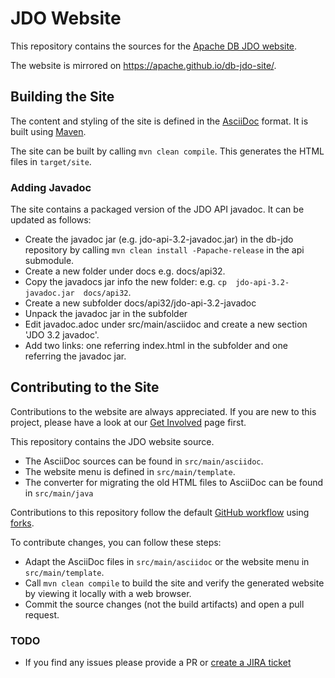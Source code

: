 # JDO Website

This repository contains the sources for the [Apache DB JDO website](https://db.apache.org/jdo/).

The website is mirrored on https://apache.github.io/db-jdo-site/.


## Building the Site

The content and styling of the site is defined in the [AsciiDoc](https://asciidoc.org/) format. It is built using [Maven](https://maven.apache.org/).

The site can be built by calling `mvn clean compile`. This generates the HTML files in `target/site`.

### Adding Javadoc

The site contains a packaged version of the JDO API javadoc. It can be updated as follows:

* Create the javadoc jar (e.g. jdo-api-3.2-javadoc.jar) in the db-jdo repository by calling `mvn clean install -Papache-release` in the api submodule.
* Create a new folder under docs e.g. docs/api32.
* Copy the javadocs jar info the new folder: e.g. `cp  jdo-api-3.2-javadoc.jar  docs/api32`.
* Create a new subfolder docs/api32/jdo-api-3.2-javadoc
* Unpack the javadoc jar in the subfolder
* Edit javadoc.adoc under src/main/asciidoc and create a new section 'JDO 3.2 javadoc'.
* Add two links: one referring index.html in the subfolder and one referring the javadoc jar.

## Contributing to the Site

Contributions to the website are always appreciated.
If you are new to this project, please have a look at our [Get Involved](https://db.apache.org/jdo/get-involved.html) page first.

This repository contains the JDO website source.

 * The AsciiDoc sources can be found in `src/main/asciidoc`.
 * The website menu is defined in `src/main/template`.
 * The converter for migrating the old HTML files to AsciiDoc can be found in `src/main/java`

Contributions to this repository follow the default [GitHub workflow](https://guides.github.com/introduction/flow/) using [forks](https://guides.github.com/activities/forking/).

To contribute changes, you can follow these steps:

 * Adapt the AsciiDoc files in `src/main/asciidoc` or the website menu in  `src/main/template`.
 * Call `mvn clean compile` to build the site and verify the generated website by viewing it locally with a web browser.
 * Commit the source changes (not the build artifacts) and open a pull request.

### TODO
 * If you find any issues please provide a PR or [create a JIRA ticket](https://issues.apache.org/jira/projects/JDO/issues/?filter=allopenissues)

